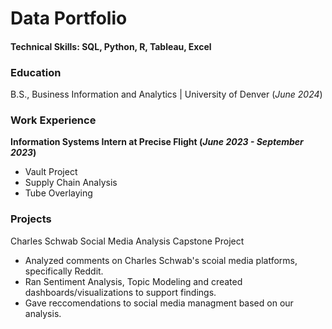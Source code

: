 # Data Portfolio

#### Technical Skills: SQL, Python, R, Tableau, Excel

### Education
B.S., Business Information and Analytics | University of Denver (_June 2024_)

### Work Experience
**Information Systems Intern at Precise Flight (_June 2023 - September 2023_)**
- Vault Project
- Supply Chain Analysis
- Tube Overlaying

### Projects 
Charles Schwab Social Media Analysis Capstone Project
- Analyzed comments on Charles Schwab's scoial media platforms, specifically Reddit.
- Ran Sentiment Analysis, Topic Modeling and created dashboards/visualizations to support findings.
- Gave reccomendations to social media managment based on our analysis.
